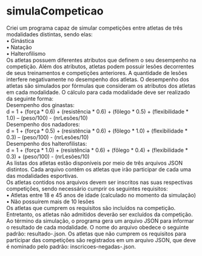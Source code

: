 # simulaCompeticao
 Criei um programa capaz de simular competições entre atletas de três modalidades distintas, sendo elas:
<br>• Ginástica
<br>• Natação
<br>• Halterofilismo
<br>Os atletas possuem diferentes atributos que definem o seu desempenho na competição. Além dos atributos, atletas podem possuir lesões decorrentes de seus treinamentos e
competições anteriores. A quantidade de lesões interfere negativamente no desempenho dos atletas. O desempenho dos atletas são simulados por fórmulas que consideram os atributos dos atletas em cada modalidade. O cálculo para cada modalidade deve ser realizado da seguinte forma:
<br>Desempenho dos ginastas:
<br>
d = 1 + (força * 0.6) + (resistência * 0.6) + (fôlego * 0.5) + (flexibilidade * 1.0) – (peso/100) - (nrLesões/10)
<br>Desempenho dos nadadores:
<br>d = 1 + (força * 0.5) + (resistência * 0.6) + (fôlego * 1.0) + (flexibilidade * 0.3) – (peso/100) - (nrLesões/10)
<br>Desempenho dos halterofilistas:
<br>d = 1 + (força * 1.0) + (resistência * 0.6) + (fôlego * 0.4) + (flexibilidade * 0.3) + (peso/100) - (nrLesões/10)
<br>As listas dos atletas estão disponíveis por meio de três arquivos JSON distintos. Cada arquivo contém os atletas que irão participar de cada uma das modalidades esportivas. 
<br>Os atletas contidos nos arquivos devem ser inscritos nas suas respectivas competições, sendo necessário cumprir os seguintes requisitos: 
<br>• Atletas entre 18 e 45 anos de idade (calculado no momento da simulação)
<br>• Não possuírem mais de 10 lesões
<br>Os atletas que cumprem os requisitos são incluídos na competição. Entretanto, os atletas não admitidos deverão ser excluídos da competição. Ao término da simulação, o programa gera um arquivo JSON para informar o resultado de cada modalidade. O nome do arquivo obedece o seguinte padrão: resultado-<modalidade>.json. Os atletas que não cumprem os requisitos para participar das competições são registrados em um arquivo JSON, que deve é nominado pelo padrão: inscricoes-negadas-<modalidade>.json.

